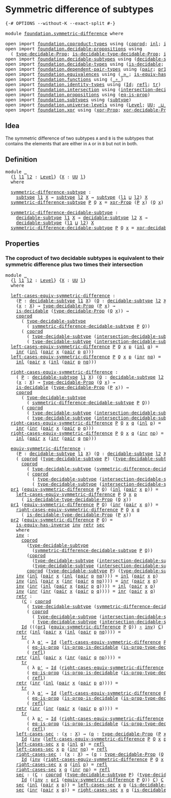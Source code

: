 # Symmetric difference of subtypes

<pre class="Agda"><a id="45" class="Symbol">{-#</a> <a id="49" class="Keyword">OPTIONS</a> <a id="57" class="Pragma">--without-K</a> <a id="69" class="Pragma">--exact-split</a> <a id="83" class="Symbol">#-}</a>

<a id="88" class="Keyword">module</a> <a id="95" href="foundation.symmetric-difference.html" class="Module">foundation.symmetric-difference</a> <a id="127" class="Keyword">where</a>

<a id="134" class="Keyword">open</a> <a id="139" class="Keyword">import</a> <a id="146" href="foundation.coproduct-types.html" class="Module">foundation.coproduct-types</a> <a id="173" class="Keyword">using</a> <a id="179" class="Symbol">(</a><a id="180" href="foundation.coproduct-types.html#1168" class="Datatype">coprod</a><a id="186" class="Symbol">;</a> <a id="188" href="foundation.coproduct-types.html#1239" class="InductiveConstructor">inl</a><a id="191" class="Symbol">;</a> <a id="193" href="foundation.coproduct-types.html#1262" class="InductiveConstructor">inr</a><a id="196" class="Symbol">)</a>
<a id="198" class="Keyword">open</a> <a id="203" class="Keyword">import</a> <a id="210" href="foundation.decidable-propositions.html" class="Module">foundation.decidable-propositions</a> <a id="244" class="Keyword">using</a>
  <a id="252" class="Symbol">(</a> <a id="254" href="foundation.decidable-propositions.html#2276" class="Function">type-decidable-Prop</a><a id="273" class="Symbol">;</a> <a id="275" href="foundation.decidable-propositions.html#2506" class="Function">is-decidable-type-decidable-Prop</a><a id="307" class="Symbol">;</a> <a id="309" href="foundation.decidable-propositions.html#2373" class="Function">is-prop-type-decidable-Prop</a><a id="336" class="Symbol">)</a>
<a id="338" class="Keyword">open</a> <a id="343" class="Keyword">import</a> <a id="350" href="foundation.decidable-subtypes.html" class="Module">foundation.decidable-subtypes</a> <a id="380" class="Keyword">using</a> <a id="386" class="Symbol">(</a><a id="387" href="foundation.decidable-subtypes.html#1705" class="Function">decidable-subtype</a><a id="404" class="Symbol">;</a> <a id="406" href="foundation.decidable-subtypes.html#2693" class="Function">type-decidable-subtype</a><a id="428" class="Symbol">)</a>
<a id="430" class="Keyword">open</a> <a id="435" class="Keyword">import</a> <a id="442" href="foundation.decidable-types.html" class="Module">foundation.decidable-types</a> <a id="469" class="Keyword">using</a> <a id="475" class="Symbol">(</a><a id="476" href="foundation.decidable-types.html#1905" class="Function">is-decidable</a><a id="488" class="Symbol">;</a> <a id="490" href="foundation.decidable-types.html#7651" class="Function">is-prop-is-decidable</a><a id="510" class="Symbol">)</a>
<a id="512" class="Keyword">open</a> <a id="517" class="Keyword">import</a> <a id="524" href="foundation.dependent-pair-types.html" class="Module">foundation.dependent-pair-types</a> <a id="556" class="Keyword">using</a> <a id="562" class="Symbol">(</a><a id="563" href="foundation-core.dependent-pair-types.html#575" class="InductiveConstructor">pair</a><a id="567" class="Symbol">;</a> <a id="569" href="foundation-core.dependent-pair-types.html#592" class="Field">pr1</a><a id="572" class="Symbol">;</a> <a id="574" href="foundation-core.dependent-pair-types.html#604" class="Field">pr2</a><a id="577" class="Symbol">)</a>
<a id="579" class="Keyword">open</a> <a id="584" class="Keyword">import</a> <a id="591" href="foundation.equivalences.html" class="Module">foundation.equivalences</a> <a id="615" class="Keyword">using</a> <a id="621" class="Symbol">(</a><a id="622" href="foundation-core.equivalences.html#1607" class="Function Operator">_≃_</a><a id="625" class="Symbol">;</a> <a id="627" href="foundation-core.equivalences.html#2999" class="Function">is-equiv-has-inverse</a><a id="647" class="Symbol">)</a>
<a id="649" class="Keyword">open</a> <a id="654" class="Keyword">import</a> <a id="661" href="foundation.functions.html" class="Module">foundation.functions</a> <a id="682" class="Keyword">using</a> <a id="688" class="Symbol">(</a><a id="689" href="foundation-core.functions.html#407" class="Function Operator">_∘_</a><a id="692" class="Symbol">)</a>
<a id="694" class="Keyword">open</a> <a id="699" class="Keyword">import</a> <a id="706" href="foundation.identity-types.html" class="Module">foundation.identity-types</a> <a id="732" class="Keyword">using</a> <a id="738" class="Symbol">(</a><a id="739" href="foundation-core.identity-types.html#641" class="Datatype">Id</a><a id="741" class="Symbol">;</a> <a id="743" href="foundation-core.identity-types.html#694" class="InductiveConstructor">refl</a><a id="747" class="Symbol">;</a> <a id="749" href="foundation-core.identity-types.html#4583" class="Function">tr</a><a id="751" class="Symbol">)</a>
<a id="753" class="Keyword">open</a> <a id="758" class="Keyword">import</a> <a id="765" href="foundation.intersection.html" class="Module">foundation.intersection</a> <a id="789" class="Keyword">using</a> <a id="795" class="Symbol">(</a><a id="796" href="foundation.intersection.html#703" class="Function">intersection-decidable-subtype</a><a id="826" class="Symbol">)</a>
<a id="828" class="Keyword">open</a> <a id="833" class="Keyword">import</a> <a id="840" href="foundation.propositions.html" class="Module">foundation.propositions</a> <a id="864" class="Keyword">using</a> <a id="870" class="Symbol">(</a><a id="871" href="foundation-core.propositions.html#2707" class="Function">eq-is-prop</a><a id="881" class="Symbol">)</a>
<a id="883" class="Keyword">open</a> <a id="888" class="Keyword">import</a> <a id="895" href="foundation.subtypes.html" class="Module">foundation.subtypes</a> <a id="915" class="Keyword">using</a> <a id="921" class="Symbol">(</a><a id="922" href="foundation-core.subtypes.html#2197" class="Function">subtype</a><a id="929" class="Symbol">)</a>
<a id="931" class="Keyword">open</a> <a id="936" class="Keyword">import</a> <a id="943" href="foundation.universe-levels.html" class="Module">foundation.universe-levels</a> <a id="970" class="Keyword">using</a> <a id="976" class="Symbol">(</a><a id="977" href="Agda.Primitive.html#597" class="Postulate">Level</a><a id="982" class="Symbol">;</a> <a id="984" href="foundation-core.universe-levels.html#222" class="Primitive">UU</a><a id="986" class="Symbol">;</a> <a id="988" href="Agda.Primitive.html#810" class="Primitive Operator">_⊔_</a><a id="991" class="Symbol">)</a>
<a id="993" class="Keyword">open</a> <a id="998" class="Keyword">import</a> <a id="1005" href="foundation.xor.html" class="Module">foundation.xor</a> <a id="1020" class="Keyword">using</a> <a id="1026" class="Symbol">(</a><a id="1027" href="foundation.xor.html#3346" class="Function">xor-Prop</a><a id="1035" class="Symbol">;</a> <a id="1037" href="foundation.xor.html#12425" class="Function">xor-decidable-Prop</a><a id="1055" class="Symbol">)</a>
</pre>
## Idea

The symmetric difference of two subtypes `A` and `B` is the subtypes that contains the elements that are either in `A` or in `B` but not in both.

## Definition

<pre class="Agda"><a id="1241" class="Keyword">module</a> <a id="1248" href="foundation.symmetric-difference.html#1248" class="Module">_</a>
  <a id="1252" class="Symbol">{</a><a id="1253" href="foundation.symmetric-difference.html#1253" class="Bound">l</a> <a id="1255" href="foundation.symmetric-difference.html#1255" class="Bound">l1</a> <a id="1258" href="foundation.symmetric-difference.html#1258" class="Bound">l2</a> <a id="1261" class="Symbol">:</a> <a id="1263" href="Agda.Primitive.html#597" class="Postulate">Level</a><a id="1268" class="Symbol">}</a> <a id="1270" class="Symbol">{</a><a id="1271" href="foundation.symmetric-difference.html#1271" class="Bound">X</a> <a id="1273" class="Symbol">:</a> <a id="1275" href="foundation-core.universe-levels.html#222" class="Primitive">UU</a> <a id="1278" href="foundation.symmetric-difference.html#1253" class="Bound">l</a><a id="1279" class="Symbol">}</a>
  <a id="1283" class="Keyword">where</a>

  <a id="1292" href="foundation.symmetric-difference.html#1292" class="Function">symmetric-difference-subtype</a> <a id="1321" class="Symbol">:</a>
    <a id="1327" href="foundation-core.subtypes.html#2197" class="Function">subtype</a> <a id="1335" href="foundation.symmetric-difference.html#1255" class="Bound">l1</a> <a id="1338" href="foundation.symmetric-difference.html#1271" class="Bound">X</a> <a id="1340" class="Symbol">→</a> <a id="1342" href="foundation-core.subtypes.html#2197" class="Function">subtype</a> <a id="1350" href="foundation.symmetric-difference.html#1258" class="Bound">l2</a> <a id="1353" href="foundation.symmetric-difference.html#1271" class="Bound">X</a> <a id="1355" class="Symbol">→</a> <a id="1357" href="foundation-core.subtypes.html#2197" class="Function">subtype</a> <a id="1365" class="Symbol">(</a><a id="1366" href="foundation.symmetric-difference.html#1255" class="Bound">l1</a> <a id="1369" href="Agda.Primitive.html#810" class="Primitive Operator">⊔</a> <a id="1371" href="foundation.symmetric-difference.html#1258" class="Bound">l2</a><a id="1373" class="Symbol">)</a> <a id="1375" href="foundation.symmetric-difference.html#1271" class="Bound">X</a>
  <a id="1379" href="foundation.symmetric-difference.html#1292" class="Function">symmetric-difference-subtype</a> <a id="1408" href="foundation.symmetric-difference.html#1408" class="Bound">P</a> <a id="1410" href="foundation.symmetric-difference.html#1410" class="Bound">Q</a> <a id="1412" href="foundation.symmetric-difference.html#1412" class="Bound">x</a> <a id="1414" class="Symbol">=</a> <a id="1416" href="foundation.xor.html#3346" class="Function">xor-Prop</a> <a id="1425" class="Symbol">(</a><a id="1426" href="foundation.symmetric-difference.html#1408" class="Bound">P</a> <a id="1428" href="foundation.symmetric-difference.html#1412" class="Bound">x</a><a id="1429" class="Symbol">)</a> <a id="1431" class="Symbol">(</a><a id="1432" href="foundation.symmetric-difference.html#1410" class="Bound">Q</a> <a id="1434" href="foundation.symmetric-difference.html#1412" class="Bound">x</a><a id="1435" class="Symbol">)</a>

  <a id="1440" href="foundation.symmetric-difference.html#1440" class="Function">symmetric-difference-decidable-subtype</a> <a id="1479" class="Symbol">:</a>
    <a id="1485" href="foundation.decidable-subtypes.html#1705" class="Function">decidable-subtype</a> <a id="1503" href="foundation.symmetric-difference.html#1255" class="Bound">l1</a> <a id="1506" href="foundation.symmetric-difference.html#1271" class="Bound">X</a> <a id="1508" class="Symbol">→</a> <a id="1510" href="foundation.decidable-subtypes.html#1705" class="Function">decidable-subtype</a> <a id="1528" href="foundation.symmetric-difference.html#1258" class="Bound">l2</a> <a id="1531" href="foundation.symmetric-difference.html#1271" class="Bound">X</a> <a id="1533" class="Symbol">→</a>
    <a id="1539" href="foundation.decidable-subtypes.html#1705" class="Function">decidable-subtype</a> <a id="1557" class="Symbol">(</a><a id="1558" href="foundation.symmetric-difference.html#1255" class="Bound">l1</a> <a id="1561" href="Agda.Primitive.html#810" class="Primitive Operator">⊔</a> <a id="1563" href="foundation.symmetric-difference.html#1258" class="Bound">l2</a><a id="1565" class="Symbol">)</a> <a id="1567" href="foundation.symmetric-difference.html#1271" class="Bound">X</a>
  <a id="1571" href="foundation.symmetric-difference.html#1440" class="Function">symmetric-difference-decidable-subtype</a> <a id="1610" href="foundation.symmetric-difference.html#1610" class="Bound">P</a> <a id="1612" href="foundation.symmetric-difference.html#1612" class="Bound">Q</a> <a id="1614" href="foundation.symmetric-difference.html#1614" class="Bound">x</a> <a id="1616" class="Symbol">=</a> <a id="1618" href="foundation.xor.html#12425" class="Function">xor-decidable-Prop</a> <a id="1637" class="Symbol">(</a><a id="1638" href="foundation.symmetric-difference.html#1610" class="Bound">P</a> <a id="1640" href="foundation.symmetric-difference.html#1614" class="Bound">x</a><a id="1641" class="Symbol">)</a> <a id="1643" class="Symbol">(</a><a id="1644" href="foundation.symmetric-difference.html#1612" class="Bound">Q</a> <a id="1646" href="foundation.symmetric-difference.html#1614" class="Bound">x</a><a id="1647" class="Symbol">)</a>
</pre>
## Properties

### The coproduct of two decidable subtypes is equivalent to their symmetric difference plus two times their intersection

<pre class="Agda"><a id="1796" class="Keyword">module</a> <a id="1803" href="foundation.symmetric-difference.html#1803" class="Module">_</a>
  <a id="1807" class="Symbol">{</a><a id="1808" href="foundation.symmetric-difference.html#1808" class="Bound">l</a> <a id="1810" href="foundation.symmetric-difference.html#1810" class="Bound">l1</a> <a id="1813" href="foundation.symmetric-difference.html#1813" class="Bound">l2</a> <a id="1816" class="Symbol">:</a> <a id="1818" href="Agda.Primitive.html#597" class="Postulate">Level</a><a id="1823" class="Symbol">}</a> <a id="1825" class="Symbol">{</a><a id="1826" href="foundation.symmetric-difference.html#1826" class="Bound">X</a> <a id="1828" class="Symbol">:</a> <a id="1830" href="foundation-core.universe-levels.html#222" class="Primitive">UU</a> <a id="1833" href="foundation.symmetric-difference.html#1808" class="Bound">l</a><a id="1834" class="Symbol">}</a>
  <a id="1838" class="Keyword">where</a>

  <a id="1847" href="foundation.symmetric-difference.html#1847" class="Function">left-cases-equiv-symmetric-difference</a> <a id="1885" class="Symbol">:</a>
    <a id="1891" class="Symbol">(</a><a id="1892" href="foundation.symmetric-difference.html#1892" class="Bound">P</a> <a id="1894" class="Symbol">:</a> <a id="1896" href="foundation.decidable-subtypes.html#1705" class="Function">decidable-subtype</a> <a id="1914" href="foundation.symmetric-difference.html#1810" class="Bound">l1</a> <a id="1917" href="foundation.symmetric-difference.html#1826" class="Bound">X</a><a id="1918" class="Symbol">)</a> <a id="1920" class="Symbol">(</a><a id="1921" href="foundation.symmetric-difference.html#1921" class="Bound">Q</a> <a id="1923" class="Symbol">:</a> <a id="1925" href="foundation.decidable-subtypes.html#1705" class="Function">decidable-subtype</a> <a id="1943" href="foundation.symmetric-difference.html#1813" class="Bound">l2</a> <a id="1946" href="foundation.symmetric-difference.html#1826" class="Bound">X</a><a id="1947" class="Symbol">)</a> <a id="1949" class="Symbol">→</a>
    <a id="1955" class="Symbol">(</a><a id="1956" href="foundation.symmetric-difference.html#1956" class="Bound">x</a> <a id="1958" class="Symbol">:</a> <a id="1960" href="foundation.symmetric-difference.html#1826" class="Bound">X</a><a id="1961" class="Symbol">)</a> <a id="1963" class="Symbol">→</a> <a id="1965" href="foundation.decidable-propositions.html#2276" class="Function">type-decidable-Prop</a> <a id="1985" class="Symbol">(</a><a id="1986" href="foundation.symmetric-difference.html#1892" class="Bound">P</a> <a id="1988" href="foundation.symmetric-difference.html#1956" class="Bound">x</a><a id="1989" class="Symbol">)</a> <a id="1991" class="Symbol">→</a>
    <a id="1997" href="foundation.decidable-types.html#1905" class="Function">is-decidable</a> <a id="2010" class="Symbol">(</a><a id="2011" href="foundation.decidable-propositions.html#2276" class="Function">type-decidable-Prop</a> <a id="2031" class="Symbol">(</a><a id="2032" href="foundation.symmetric-difference.html#1921" class="Bound">Q</a> <a id="2034" href="foundation.symmetric-difference.html#1956" class="Bound">x</a><a id="2035" class="Symbol">))</a> <a id="2038" class="Symbol">→</a>
    <a id="2044" href="foundation.coproduct-types.html#1168" class="Datatype">coprod</a>
      <a id="2057" class="Symbol">(</a> <a id="2059" href="foundation.decidable-subtypes.html#2693" class="Function">type-decidable-subtype</a>
        <a id="2090" class="Symbol">(</a> <a id="2092" href="foundation.symmetric-difference.html#1440" class="Function">symmetric-difference-decidable-subtype</a> <a id="2131" href="foundation.symmetric-difference.html#1892" class="Bound">P</a> <a id="2133" href="foundation.symmetric-difference.html#1921" class="Bound">Q</a><a id="2134" class="Symbol">))</a>
      <a id="2143" class="Symbol">(</a> <a id="2145" href="foundation.coproduct-types.html#1168" class="Datatype">coprod</a>
        <a id="2160" class="Symbol">(</a> <a id="2162" href="foundation.decidable-subtypes.html#2693" class="Function">type-decidable-subtype</a> <a id="2185" class="Symbol">(</a><a id="2186" href="foundation.intersection.html#703" class="Function">intersection-decidable-subtype</a> <a id="2217" href="foundation.symmetric-difference.html#1826" class="Bound">X</a> <a id="2219" href="foundation.symmetric-difference.html#1892" class="Bound">P</a> <a id="2221" href="foundation.symmetric-difference.html#1921" class="Bound">Q</a><a id="2222" class="Symbol">))</a>
        <a id="2233" class="Symbol">(</a> <a id="2235" href="foundation.decidable-subtypes.html#2693" class="Function">type-decidable-subtype</a> <a id="2258" class="Symbol">(</a><a id="2259" href="foundation.intersection.html#703" class="Function">intersection-decidable-subtype</a> <a id="2290" href="foundation.symmetric-difference.html#1826" class="Bound">X</a> <a id="2292" href="foundation.symmetric-difference.html#1892" class="Bound">P</a> <a id="2294" href="foundation.symmetric-difference.html#1921" class="Bound">Q</a><a id="2295" class="Symbol">)))</a>
  <a id="2301" href="foundation.symmetric-difference.html#1847" class="Function">left-cases-equiv-symmetric-difference</a> <a id="2339" href="foundation.symmetric-difference.html#2339" class="Bound">P</a> <a id="2341" href="foundation.symmetric-difference.html#2341" class="Bound">Q</a> <a id="2343" href="foundation.symmetric-difference.html#2343" class="Bound">x</a> <a id="2345" href="foundation.symmetric-difference.html#2345" class="Bound">p</a> <a id="2347" class="Symbol">(</a><a id="2348" href="foundation.coproduct-types.html#1239" class="InductiveConstructor">inl</a> <a id="2352" href="foundation.symmetric-difference.html#2352" class="Bound">q</a><a id="2353" class="Symbol">)</a> <a id="2355" class="Symbol">=</a> 
    <a id="2362" href="foundation.coproduct-types.html#1262" class="InductiveConstructor">inr</a> <a id="2366" class="Symbol">(</a><a id="2367" href="foundation.coproduct-types.html#1239" class="InductiveConstructor">inl</a> <a id="2371" class="Symbol">(</a><a id="2372" href="foundation-core.dependent-pair-types.html#575" class="InductiveConstructor">pair</a> <a id="2377" href="foundation.symmetric-difference.html#2343" class="Bound">x</a> <a id="2379" class="Symbol">(</a><a id="2380" href="foundation-core.dependent-pair-types.html#575" class="InductiveConstructor">pair</a> <a id="2385" href="foundation.symmetric-difference.html#2345" class="Bound">p</a> <a id="2387" href="foundation.symmetric-difference.html#2352" class="Bound">q</a><a id="2388" class="Symbol">)))</a>
  <a id="2394" href="foundation.symmetric-difference.html#1847" class="Function">left-cases-equiv-symmetric-difference</a> <a id="2432" href="foundation.symmetric-difference.html#2432" class="Bound">P</a> <a id="2434" href="foundation.symmetric-difference.html#2434" class="Bound">Q</a> <a id="2436" href="foundation.symmetric-difference.html#2436" class="Bound">x</a> <a id="2438" href="foundation.symmetric-difference.html#2438" class="Bound">p</a> <a id="2440" class="Symbol">(</a><a id="2441" href="foundation.coproduct-types.html#1262" class="InductiveConstructor">inr</a> <a id="2445" href="foundation.symmetric-difference.html#2445" class="Bound">nq</a><a id="2447" class="Symbol">)</a> <a id="2449" class="Symbol">=</a>
    <a id="2455" href="foundation.coproduct-types.html#1239" class="InductiveConstructor">inl</a> <a id="2459" class="Symbol">(</a><a id="2460" href="foundation-core.dependent-pair-types.html#575" class="InductiveConstructor">pair</a> <a id="2465" href="foundation.symmetric-difference.html#2436" class="Bound">x</a> <a id="2467" class="Symbol">(</a><a id="2468" href="foundation.coproduct-types.html#1239" class="InductiveConstructor">inl</a> <a id="2472" class="Symbol">(</a><a id="2473" href="foundation-core.dependent-pair-types.html#575" class="InductiveConstructor">pair</a> <a id="2478" href="foundation.symmetric-difference.html#2438" class="Bound">p</a> <a id="2480" href="foundation.symmetric-difference.html#2445" class="Bound">nq</a><a id="2482" class="Symbol">)))</a>

  <a id="2489" href="foundation.symmetric-difference.html#2489" class="Function">right-cases-equiv-symmetric-difference</a> <a id="2528" class="Symbol">:</a>
    <a id="2534" class="Symbol">(</a> <a id="2536" href="foundation.symmetric-difference.html#2536" class="Bound">P</a> <a id="2538" class="Symbol">:</a> <a id="2540" href="foundation.decidable-subtypes.html#1705" class="Function">decidable-subtype</a> <a id="2558" href="foundation.symmetric-difference.html#1810" class="Bound">l1</a> <a id="2561" href="foundation.symmetric-difference.html#1826" class="Bound">X</a><a id="2562" class="Symbol">)</a> <a id="2564" class="Symbol">(</a><a id="2565" href="foundation.symmetric-difference.html#2565" class="Bound">Q</a> <a id="2567" class="Symbol">:</a> <a id="2569" href="foundation.decidable-subtypes.html#1705" class="Function">decidable-subtype</a> <a id="2587" href="foundation.symmetric-difference.html#1813" class="Bound">l2</a> <a id="2590" href="foundation.symmetric-difference.html#1826" class="Bound">X</a><a id="2591" class="Symbol">)</a> <a id="2593" class="Symbol">→</a>
    <a id="2599" class="Symbol">(</a><a id="2600" href="foundation.symmetric-difference.html#2600" class="Bound">x</a> <a id="2602" class="Symbol">:</a> <a id="2604" href="foundation.symmetric-difference.html#1826" class="Bound">X</a><a id="2605" class="Symbol">)</a> <a id="2607" class="Symbol">→</a> <a id="2609" href="foundation.decidable-propositions.html#2276" class="Function">type-decidable-Prop</a> <a id="2629" class="Symbol">(</a><a id="2630" href="foundation.symmetric-difference.html#2565" class="Bound">Q</a> <a id="2632" href="foundation.symmetric-difference.html#2600" class="Bound">x</a><a id="2633" class="Symbol">)</a> <a id="2635" class="Symbol">→</a>
    <a id="2641" href="foundation.decidable-types.html#1905" class="Function">is-decidable</a> <a id="2654" class="Symbol">(</a><a id="2655" href="foundation.decidable-propositions.html#2276" class="Function">type-decidable-Prop</a> <a id="2675" class="Symbol">(</a><a id="2676" href="foundation.symmetric-difference.html#2536" class="Bound">P</a> <a id="2678" href="foundation.symmetric-difference.html#2600" class="Bound">x</a><a id="2679" class="Symbol">))</a> <a id="2682" class="Symbol">→</a>
    <a id="2688" href="foundation.coproduct-types.html#1168" class="Datatype">coprod</a>
      <a id="2701" class="Symbol">(</a> <a id="2703" href="foundation.decidable-subtypes.html#2693" class="Function">type-decidable-subtype</a>
        <a id="2734" class="Symbol">(</a> <a id="2736" href="foundation.symmetric-difference.html#1440" class="Function">symmetric-difference-decidable-subtype</a> <a id="2775" href="foundation.symmetric-difference.html#2536" class="Bound">P</a> <a id="2777" href="foundation.symmetric-difference.html#2565" class="Bound">Q</a><a id="2778" class="Symbol">))</a>
      <a id="2787" class="Symbol">(</a> <a id="2789" href="foundation.coproduct-types.html#1168" class="Datatype">coprod</a>
        <a id="2804" class="Symbol">(</a> <a id="2806" href="foundation.decidable-subtypes.html#2693" class="Function">type-decidable-subtype</a> <a id="2829" class="Symbol">(</a><a id="2830" href="foundation.intersection.html#703" class="Function">intersection-decidable-subtype</a> <a id="2861" href="foundation.symmetric-difference.html#1826" class="Bound">X</a> <a id="2863" href="foundation.symmetric-difference.html#2536" class="Bound">P</a> <a id="2865" href="foundation.symmetric-difference.html#2565" class="Bound">Q</a><a id="2866" class="Symbol">))</a>
        <a id="2877" class="Symbol">(</a> <a id="2879" href="foundation.decidable-subtypes.html#2693" class="Function">type-decidable-subtype</a> <a id="2902" class="Symbol">(</a><a id="2903" href="foundation.intersection.html#703" class="Function">intersection-decidable-subtype</a> <a id="2934" href="foundation.symmetric-difference.html#1826" class="Bound">X</a> <a id="2936" href="foundation.symmetric-difference.html#2536" class="Bound">P</a> <a id="2938" href="foundation.symmetric-difference.html#2565" class="Bound">Q</a><a id="2939" class="Symbol">)))</a>
  <a id="2945" href="foundation.symmetric-difference.html#2489" class="Function">right-cases-equiv-symmetric-difference</a> <a id="2984" href="foundation.symmetric-difference.html#2984" class="Bound">P</a> <a id="2986" href="foundation.symmetric-difference.html#2986" class="Bound">Q</a> <a id="2988" href="foundation.symmetric-difference.html#2988" class="Bound">x</a> <a id="2990" href="foundation.symmetric-difference.html#2990" class="Bound">q</a> <a id="2992" class="Symbol">(</a><a id="2993" href="foundation.coproduct-types.html#1239" class="InductiveConstructor">inl</a> <a id="2997" href="foundation.symmetric-difference.html#2997" class="Bound">p</a><a id="2998" class="Symbol">)</a> <a id="3000" class="Symbol">=</a> 
    <a id="3007" href="foundation.coproduct-types.html#1262" class="InductiveConstructor">inr</a> <a id="3011" class="Symbol">(</a><a id="3012" href="foundation.coproduct-types.html#1262" class="InductiveConstructor">inr</a> <a id="3016" class="Symbol">(</a><a id="3017" href="foundation-core.dependent-pair-types.html#575" class="InductiveConstructor">pair</a> <a id="3022" href="foundation.symmetric-difference.html#2988" class="Bound">x</a> <a id="3024" class="Symbol">(</a><a id="3025" href="foundation-core.dependent-pair-types.html#575" class="InductiveConstructor">pair</a> <a id="3030" href="foundation.symmetric-difference.html#2997" class="Bound">p</a> <a id="3032" href="foundation.symmetric-difference.html#2990" class="Bound">q</a><a id="3033" class="Symbol">)))</a>
  <a id="3039" href="foundation.symmetric-difference.html#2489" class="Function">right-cases-equiv-symmetric-difference</a> <a id="3078" href="foundation.symmetric-difference.html#3078" class="Bound">P</a> <a id="3080" href="foundation.symmetric-difference.html#3080" class="Bound">Q</a> <a id="3082" href="foundation.symmetric-difference.html#3082" class="Bound">x</a> <a id="3084" href="foundation.symmetric-difference.html#3084" class="Bound">q</a> <a id="3086" class="Symbol">(</a><a id="3087" href="foundation.coproduct-types.html#1262" class="InductiveConstructor">inr</a> <a id="3091" href="foundation.symmetric-difference.html#3091" class="Bound">np</a><a id="3093" class="Symbol">)</a> <a id="3095" class="Symbol">=</a>
    <a id="3101" href="foundation.coproduct-types.html#1239" class="InductiveConstructor">inl</a> <a id="3105" class="Symbol">(</a><a id="3106" href="foundation-core.dependent-pair-types.html#575" class="InductiveConstructor">pair</a> <a id="3111" href="foundation.symmetric-difference.html#3082" class="Bound">x</a> <a id="3113" class="Symbol">(</a><a id="3114" href="foundation.coproduct-types.html#1262" class="InductiveConstructor">inr</a> <a id="3118" class="Symbol">(</a><a id="3119" href="foundation-core.dependent-pair-types.html#575" class="InductiveConstructor">pair</a> <a id="3124" href="foundation.symmetric-difference.html#3084" class="Bound">q</a> <a id="3126" href="foundation.symmetric-difference.html#3091" class="Bound">np</a><a id="3128" class="Symbol">)))</a>

  <a id="3135" href="foundation.symmetric-difference.html#3135" class="Function">equiv-symmetric-difference</a> <a id="3162" class="Symbol">:</a>
    <a id="3168" class="Symbol">(</a><a id="3169" href="foundation.symmetric-difference.html#3169" class="Bound">P</a> <a id="3171" class="Symbol">:</a> <a id="3173" href="foundation.decidable-subtypes.html#1705" class="Function">decidable-subtype</a> <a id="3191" href="foundation.symmetric-difference.html#1810" class="Bound">l1</a> <a id="3194" href="foundation.symmetric-difference.html#1826" class="Bound">X</a><a id="3195" class="Symbol">)</a> <a id="3197" class="Symbol">(</a><a id="3198" href="foundation.symmetric-difference.html#3198" class="Bound">Q</a> <a id="3200" class="Symbol">:</a> <a id="3202" href="foundation.decidable-subtypes.html#1705" class="Function">decidable-subtype</a> <a id="3220" href="foundation.symmetric-difference.html#1813" class="Bound">l2</a> <a id="3223" href="foundation.symmetric-difference.html#1826" class="Bound">X</a><a id="3224" class="Symbol">)</a> <a id="3226" class="Symbol">→</a>
    <a id="3232" class="Symbol">(</a> <a id="3234" href="foundation.coproduct-types.html#1168" class="Datatype">coprod</a> <a id="3241" class="Symbol">(</a><a id="3242" href="foundation.decidable-subtypes.html#2693" class="Function">type-decidable-subtype</a> <a id="3265" href="foundation.symmetric-difference.html#3169" class="Bound">P</a><a id="3266" class="Symbol">)</a> <a id="3268" class="Symbol">(</a><a id="3269" href="foundation.decidable-subtypes.html#2693" class="Function">type-decidable-subtype</a> <a id="3292" href="foundation.symmetric-difference.html#3198" class="Bound">Q</a><a id="3293" class="Symbol">)</a> <a id="3295" href="foundation-core.equivalences.html#1607" class="Function Operator">≃</a>
      <a id="3303" href="foundation.coproduct-types.html#1168" class="Datatype">coprod</a>
        <a id="3318" class="Symbol">(</a> <a id="3320" href="foundation.decidable-subtypes.html#2693" class="Function">type-decidable-subtype</a> <a id="3343" class="Symbol">(</a><a id="3344" href="foundation.symmetric-difference.html#1440" class="Function">symmetric-difference-decidable-subtype</a> <a id="3383" href="foundation.symmetric-difference.html#3169" class="Bound">P</a> <a id="3385" href="foundation.symmetric-difference.html#3198" class="Bound">Q</a><a id="3386" class="Symbol">))</a>
        <a id="3397" class="Symbol">(</a> <a id="3399" href="foundation.coproduct-types.html#1168" class="Datatype">coprod</a>
          <a id="3416" class="Symbol">(</a> <a id="3418" href="foundation.decidable-subtypes.html#2693" class="Function">type-decidable-subtype</a> <a id="3441" class="Symbol">(</a><a id="3442" href="foundation.intersection.html#703" class="Function">intersection-decidable-subtype</a> <a id="3473" href="foundation.symmetric-difference.html#1826" class="Bound">X</a> <a id="3475" href="foundation.symmetric-difference.html#3169" class="Bound">P</a> <a id="3477" href="foundation.symmetric-difference.html#3198" class="Bound">Q</a><a id="3478" class="Symbol">))</a>
          <a id="3491" class="Symbol">(</a> <a id="3493" href="foundation.decidable-subtypes.html#2693" class="Function">type-decidable-subtype</a> <a id="3516" class="Symbol">(</a><a id="3517" href="foundation.intersection.html#703" class="Function">intersection-decidable-subtype</a> <a id="3548" href="foundation.symmetric-difference.html#1826" class="Bound">X</a> <a id="3550" href="foundation.symmetric-difference.html#3169" class="Bound">P</a> <a id="3552" href="foundation.symmetric-difference.html#3198" class="Bound">Q</a><a id="3553" class="Symbol">))))</a>
  <a id="3560" href="foundation-core.dependent-pair-types.html#592" class="Field">pr1</a> <a id="3564" class="Symbol">(</a><a id="3565" href="foundation.symmetric-difference.html#3135" class="Function">equiv-symmetric-difference</a> <a id="3592" href="foundation.symmetric-difference.html#3592" class="Bound">P</a> <a id="3594" href="foundation.symmetric-difference.html#3594" class="Bound">Q</a><a id="3595" class="Symbol">)</a> <a id="3597" class="Symbol">(</a><a id="3598" href="foundation.coproduct-types.html#1239" class="InductiveConstructor">inl</a> <a id="3602" class="Symbol">(</a><a id="3603" href="foundation-core.dependent-pair-types.html#575" class="InductiveConstructor">pair</a> <a id="3608" href="foundation.symmetric-difference.html#3608" class="Bound">x</a> <a id="3610" href="foundation.symmetric-difference.html#3610" class="Bound">p</a><a id="3611" class="Symbol">))</a> <a id="3614" class="Symbol">=</a>
    <a id="3620" href="foundation.symmetric-difference.html#1847" class="Function">left-cases-equiv-symmetric-difference</a> <a id="3658" href="foundation.symmetric-difference.html#3592" class="Bound">P</a> <a id="3660" href="foundation.symmetric-difference.html#3594" class="Bound">Q</a> <a id="3662" href="foundation.symmetric-difference.html#3608" class="Bound">x</a> <a id="3664" href="foundation.symmetric-difference.html#3610" class="Bound">p</a>
      <a id="3672" class="Symbol">(</a> <a id="3674" href="foundation.decidable-propositions.html#2506" class="Function">is-decidable-type-decidable-Prop</a> <a id="3707" class="Symbol">(</a><a id="3708" href="foundation.symmetric-difference.html#3594" class="Bound">Q</a> <a id="3710" href="foundation.symmetric-difference.html#3608" class="Bound">x</a><a id="3711" class="Symbol">))</a>
  <a id="3716" href="foundation-core.dependent-pair-types.html#592" class="Field">pr1</a> <a id="3720" class="Symbol">(</a><a id="3721" href="foundation.symmetric-difference.html#3135" class="Function">equiv-symmetric-difference</a> <a id="3748" href="foundation.symmetric-difference.html#3748" class="Bound">P</a> <a id="3750" href="foundation.symmetric-difference.html#3750" class="Bound">Q</a><a id="3751" class="Symbol">)</a> <a id="3753" class="Symbol">(</a><a id="3754" href="foundation.coproduct-types.html#1262" class="InductiveConstructor">inr</a> <a id="3758" class="Symbol">(</a><a id="3759" href="foundation-core.dependent-pair-types.html#575" class="InductiveConstructor">pair</a> <a id="3764" href="foundation.symmetric-difference.html#3764" class="Bound">x</a> <a id="3766" href="foundation.symmetric-difference.html#3766" class="Bound">q</a><a id="3767" class="Symbol">))</a> <a id="3770" class="Symbol">=</a>
    <a id="3776" href="foundation.symmetric-difference.html#2489" class="Function">right-cases-equiv-symmetric-difference</a> <a id="3815" href="foundation.symmetric-difference.html#3748" class="Bound">P</a> <a id="3817" href="foundation.symmetric-difference.html#3750" class="Bound">Q</a> <a id="3819" href="foundation.symmetric-difference.html#3764" class="Bound">x</a> <a id="3821" href="foundation.symmetric-difference.html#3766" class="Bound">q</a>
      <a id="3829" class="Symbol">(</a> <a id="3831" href="foundation.decidable-propositions.html#2506" class="Function">is-decidable-type-decidable-Prop</a> <a id="3864" class="Symbol">(</a><a id="3865" href="foundation.symmetric-difference.html#3748" class="Bound">P</a> <a id="3867" href="foundation.symmetric-difference.html#3764" class="Bound">x</a><a id="3868" class="Symbol">))</a>
  <a id="3873" href="foundation-core.dependent-pair-types.html#604" class="Field">pr2</a> <a id="3877" class="Symbol">(</a><a id="3878" href="foundation.symmetric-difference.html#3135" class="Function">equiv-symmetric-difference</a> <a id="3905" href="foundation.symmetric-difference.html#3905" class="Bound">P</a> <a id="3907" href="foundation.symmetric-difference.html#3907" class="Bound">Q</a><a id="3908" class="Symbol">)</a> <a id="3910" class="Symbol">=</a>
    <a id="3916" href="foundation-core.equivalences.html#2999" class="Function">is-equiv-has-inverse</a> <a id="3937" href="foundation.symmetric-difference.html#3964" class="Function">inv</a> <a id="3941" href="foundation.symmetric-difference.html#4542" class="Function">retr</a> <a id="3946" href="foundation.symmetric-difference.html#6451" class="Function">sec</a>
    <a id="3954" class="Keyword">where</a>
    <a id="3964" href="foundation.symmetric-difference.html#3964" class="Function">inv</a> <a id="3968" class="Symbol">:</a> 
      <a id="3977" href="foundation.coproduct-types.html#1168" class="Datatype">coprod</a>
        <a id="3992" class="Symbol">(</a><a id="3993" href="foundation.decidable-subtypes.html#2693" class="Function">type-decidable-subtype</a>
          <a id="4026" class="Symbol">(</a><a id="4027" href="foundation.symmetric-difference.html#1440" class="Function">symmetric-difference-decidable-subtype</a> <a id="4066" href="foundation.symmetric-difference.html#3905" class="Bound">P</a> <a id="4068" href="foundation.symmetric-difference.html#3907" class="Bound">Q</a><a id="4069" class="Symbol">))</a>
        <a id="4080" class="Symbol">(</a><a id="4081" href="foundation.coproduct-types.html#1168" class="Datatype">coprod</a>
          <a id="4098" class="Symbol">(</a><a id="4099" href="foundation.decidable-subtypes.html#2693" class="Function">type-decidable-subtype</a> <a id="4122" class="Symbol">(</a><a id="4123" href="foundation.intersection.html#703" class="Function">intersection-decidable-subtype</a> <a id="4154" href="foundation.symmetric-difference.html#1826" class="Bound">X</a> <a id="4156" href="foundation.symmetric-difference.html#3905" class="Bound">P</a> <a id="4158" href="foundation.symmetric-difference.html#3907" class="Bound">Q</a><a id="4159" class="Symbol">))</a>
          <a id="4172" class="Symbol">(</a><a id="4173" href="foundation.decidable-subtypes.html#2693" class="Function">type-decidable-subtype</a> <a id="4196" class="Symbol">(</a><a id="4197" href="foundation.intersection.html#703" class="Function">intersection-decidable-subtype</a> <a id="4228" href="foundation.symmetric-difference.html#1826" class="Bound">X</a> <a id="4230" href="foundation.symmetric-difference.html#3905" class="Bound">P</a> <a id="4232" href="foundation.symmetric-difference.html#3907" class="Bound">Q</a><a id="4233" class="Symbol">)))</a> <a id="4237" class="Symbol">→</a>
        <a id="4247" href="foundation.coproduct-types.html#1168" class="Datatype">coprod</a> <a id="4254" class="Symbol">(</a><a id="4255" href="foundation.decidable-subtypes.html#2693" class="Function">type-decidable-subtype</a> <a id="4278" href="foundation.symmetric-difference.html#3905" class="Bound">P</a><a id="4279" class="Symbol">)</a> <a id="4281" class="Symbol">(</a><a id="4282" href="foundation.decidable-subtypes.html#2693" class="Function">type-decidable-subtype</a> <a id="4305" href="foundation.symmetric-difference.html#3907" class="Bound">Q</a><a id="4306" class="Symbol">)</a>
    <a id="4312" href="foundation.symmetric-difference.html#3964" class="Function">inv</a> <a id="4316" class="Symbol">(</a><a id="4317" href="foundation.coproduct-types.html#1239" class="InductiveConstructor">inl</a> <a id="4321" class="Symbol">(</a><a id="4322" href="foundation-core.dependent-pair-types.html#575" class="InductiveConstructor">pair</a> <a id="4327" href="foundation.symmetric-difference.html#4327" class="Bound">x</a> <a id="4329" class="Symbol">(</a><a id="4330" href="foundation.coproduct-types.html#1239" class="InductiveConstructor">inl</a> <a id="4334" class="Symbol">(</a><a id="4335" href="foundation-core.dependent-pair-types.html#575" class="InductiveConstructor">pair</a> <a id="4340" href="foundation.symmetric-difference.html#4340" class="Bound">p</a> <a id="4342" href="foundation.symmetric-difference.html#4342" class="Bound">nq</a><a id="4344" class="Symbol">))))</a> <a id="4349" class="Symbol">=</a> <a id="4351" href="foundation.coproduct-types.html#1239" class="InductiveConstructor">inl</a> <a id="4355" class="Symbol">(</a><a id="4356" href="foundation-core.dependent-pair-types.html#575" class="InductiveConstructor">pair</a> <a id="4361" href="foundation.symmetric-difference.html#4327" class="Bound">x</a> <a id="4363" href="foundation.symmetric-difference.html#4340" class="Bound">p</a><a id="4364" class="Symbol">)</a>
    <a id="4370" href="foundation.symmetric-difference.html#3964" class="Function">inv</a> <a id="4374" class="Symbol">(</a><a id="4375" href="foundation.coproduct-types.html#1239" class="InductiveConstructor">inl</a> <a id="4379" class="Symbol">(</a><a id="4380" href="foundation-core.dependent-pair-types.html#575" class="InductiveConstructor">pair</a> <a id="4385" href="foundation.symmetric-difference.html#4385" class="Bound">x</a> <a id="4387" class="Symbol">(</a><a id="4388" href="foundation.coproduct-types.html#1262" class="InductiveConstructor">inr</a> <a id="4392" class="Symbol">(</a><a id="4393" href="foundation-core.dependent-pair-types.html#575" class="InductiveConstructor">pair</a> <a id="4398" href="foundation.symmetric-difference.html#4398" class="Bound">q</a> <a id="4400" href="foundation.symmetric-difference.html#4400" class="Bound">np</a><a id="4402" class="Symbol">))))</a> <a id="4407" class="Symbol">=</a> <a id="4409" href="foundation.coproduct-types.html#1262" class="InductiveConstructor">inr</a> <a id="4413" class="Symbol">(</a><a id="4414" href="foundation-core.dependent-pair-types.html#575" class="InductiveConstructor">pair</a> <a id="4419" href="foundation.symmetric-difference.html#4385" class="Bound">x</a> <a id="4421" href="foundation.symmetric-difference.html#4398" class="Bound">q</a><a id="4422" class="Symbol">)</a>
    <a id="4428" href="foundation.symmetric-difference.html#3964" class="Function">inv</a> <a id="4432" class="Symbol">(</a><a id="4433" href="foundation.coproduct-types.html#1262" class="InductiveConstructor">inr</a> <a id="4437" class="Symbol">(</a><a id="4438" href="foundation.coproduct-types.html#1239" class="InductiveConstructor">inl</a> <a id="4442" class="Symbol">(</a><a id="4443" href="foundation-core.dependent-pair-types.html#575" class="InductiveConstructor">pair</a> <a id="4448" href="foundation.symmetric-difference.html#4448" class="Bound">x</a> <a id="4450" class="Symbol">(</a><a id="4451" href="foundation-core.dependent-pair-types.html#575" class="InductiveConstructor">pair</a> <a id="4456" href="foundation.symmetric-difference.html#4456" class="Bound">p</a> <a id="4458" href="foundation.symmetric-difference.html#4458" class="Bound">q</a><a id="4459" class="Symbol">))))</a> <a id="4464" class="Symbol">=</a> <a id="4466" href="foundation.coproduct-types.html#1239" class="InductiveConstructor">inl</a> <a id="4470" class="Symbol">(</a><a id="4471" href="foundation-core.dependent-pair-types.html#575" class="InductiveConstructor">pair</a> <a id="4476" href="foundation.symmetric-difference.html#4448" class="Bound">x</a> <a id="4478" href="foundation.symmetric-difference.html#4456" class="Bound">p</a><a id="4479" class="Symbol">)</a>
    <a id="4485" href="foundation.symmetric-difference.html#3964" class="Function">inv</a> <a id="4489" class="Symbol">(</a><a id="4490" href="foundation.coproduct-types.html#1262" class="InductiveConstructor">inr</a> <a id="4494" class="Symbol">(</a><a id="4495" href="foundation.coproduct-types.html#1262" class="InductiveConstructor">inr</a> <a id="4499" class="Symbol">(</a><a id="4500" href="foundation-core.dependent-pair-types.html#575" class="InductiveConstructor">pair</a> <a id="4505" href="foundation.symmetric-difference.html#4505" class="Bound">x</a> <a id="4507" class="Symbol">(</a><a id="4508" href="foundation-core.dependent-pair-types.html#575" class="InductiveConstructor">pair</a> <a id="4513" href="foundation.symmetric-difference.html#4513" class="Bound">p</a> <a id="4515" href="foundation.symmetric-difference.html#4515" class="Bound">q</a><a id="4516" class="Symbol">))))</a> <a id="4521" class="Symbol">=</a> <a id="4523" href="foundation.coproduct-types.html#1262" class="InductiveConstructor">inr</a> <a id="4527" class="Symbol">(</a><a id="4528" href="foundation-core.dependent-pair-types.html#575" class="InductiveConstructor">pair</a> <a id="4533" href="foundation.symmetric-difference.html#4505" class="Bound">x</a> <a id="4535" href="foundation.symmetric-difference.html#4515" class="Bound">q</a><a id="4536" class="Symbol">)</a>
    <a id="4542" href="foundation.symmetric-difference.html#4542" class="Function">retr</a> <a id="4547" class="Symbol">:</a>
      <a id="4555" class="Symbol">(</a><a id="4556" href="foundation.symmetric-difference.html#4556" class="Bound">C</a> <a id="4558" class="Symbol">:</a> <a id="4560" href="foundation.coproduct-types.html#1168" class="Datatype">coprod</a>
        <a id="4575" class="Symbol">(</a> <a id="4577" href="foundation.decidable-subtypes.html#2693" class="Function">type-decidable-subtype</a> <a id="4600" class="Symbol">(</a><a id="4601" href="foundation.symmetric-difference.html#1440" class="Function">symmetric-difference-decidable-subtype</a> <a id="4640" href="foundation.symmetric-difference.html#3905" class="Bound">P</a> <a id="4642" href="foundation.symmetric-difference.html#3907" class="Bound">Q</a><a id="4643" class="Symbol">))</a>
        <a id="4654" class="Symbol">(</a> <a id="4656" href="foundation.coproduct-types.html#1168" class="Datatype">coprod</a>
          <a id="4673" class="Symbol">(</a> <a id="4675" href="foundation.decidable-subtypes.html#2693" class="Function">type-decidable-subtype</a> <a id="4698" class="Symbol">(</a><a id="4699" href="foundation.intersection.html#703" class="Function">intersection-decidable-subtype</a> <a id="4730" href="foundation.symmetric-difference.html#1826" class="Bound">X</a> <a id="4732" href="foundation.symmetric-difference.html#3905" class="Bound">P</a> <a id="4734" href="foundation.symmetric-difference.html#3907" class="Bound">Q</a><a id="4735" class="Symbol">))</a>
          <a id="4748" class="Symbol">(</a> <a id="4750" href="foundation.decidable-subtypes.html#2693" class="Function">type-decidable-subtype</a> <a id="4773" class="Symbol">(</a><a id="4774" href="foundation.intersection.html#703" class="Function">intersection-decidable-subtype</a> <a id="4805" href="foundation.symmetric-difference.html#1826" class="Bound">X</a> <a id="4807" href="foundation.symmetric-difference.html#3905" class="Bound">P</a> <a id="4809" href="foundation.symmetric-difference.html#3907" class="Bound">Q</a><a id="4810" class="Symbol">))))</a> <a id="4815" class="Symbol">→</a>
      <a id="4823" href="foundation-core.identity-types.html#641" class="Datatype">Id</a> <a id="4826" class="Symbol">(((</a><a id="4829" href="foundation-core.dependent-pair-types.html#592" class="Field">pr1</a> <a id="4833" class="Symbol">(</a><a id="4834" href="foundation.symmetric-difference.html#3135" class="Function">equiv-symmetric-difference</a> <a id="4861" href="foundation.symmetric-difference.html#3905" class="Bound">P</a> <a id="4863" href="foundation.symmetric-difference.html#3907" class="Bound">Q</a><a id="4864" class="Symbol">))</a> <a id="4867" href="foundation-core.functions.html#407" class="Function Operator">∘</a> <a id="4869" href="foundation.symmetric-difference.html#3964" class="Function">inv</a><a id="4872" class="Symbol">)</a> <a id="4874" href="foundation.symmetric-difference.html#4556" class="Bound">C</a><a id="4875" class="Symbol">)</a> <a id="4877" href="foundation.symmetric-difference.html#4556" class="Bound">C</a>
    <a id="4883" href="foundation.symmetric-difference.html#4542" class="Function">retr</a> <a id="4888" class="Symbol">(</a><a id="4889" href="foundation.coproduct-types.html#1239" class="InductiveConstructor">inl</a> <a id="4893" class="Symbol">(</a><a id="4894" href="foundation-core.dependent-pair-types.html#575" class="InductiveConstructor">pair</a> <a id="4899" href="foundation.symmetric-difference.html#4899" class="Bound">x</a> <a id="4901" class="Symbol">(</a><a id="4902" href="foundation.coproduct-types.html#1239" class="InductiveConstructor">inl</a> <a id="4906" class="Symbol">(</a><a id="4907" href="foundation-core.dependent-pair-types.html#575" class="InductiveConstructor">pair</a> <a id="4912" href="foundation.symmetric-difference.html#4912" class="Bound">p</a> <a id="4914" href="foundation.symmetric-difference.html#4914" class="Bound">nq</a><a id="4916" class="Symbol">))))</a> <a id="4921" class="Symbol">=</a>
      <a id="4929" href="foundation-core.identity-types.html#4583" class="Function">tr</a>
        <a id="4940" class="Symbol">(</a> <a id="4942" class="Symbol">λ</a> <a id="4944" href="foundation.symmetric-difference.html#4944" class="Bound">q&#39;</a> <a id="4947" class="Symbol">→</a> <a id="4949" href="foundation-core.identity-types.html#641" class="Datatype">Id</a> <a id="4952" class="Symbol">(</a><a id="4953" href="foundation.symmetric-difference.html#1847" class="Function">left-cases-equiv-symmetric-difference</a> <a id="4991" href="foundation.symmetric-difference.html#3905" class="Bound">P</a> <a id="4993" href="foundation.symmetric-difference.html#3907" class="Bound">Q</a> <a id="4995" href="foundation.symmetric-difference.html#4899" class="Bound">x</a> <a id="4997" href="foundation.symmetric-difference.html#4912" class="Bound">p</a> <a id="4999" href="foundation.symmetric-difference.html#4944" class="Bound">q&#39;</a><a id="5001" class="Symbol">)</a> <a id="5003" class="Symbol">(</a><a id="5004" href="foundation.coproduct-types.html#1239" class="InductiveConstructor">inl</a> <a id="5008" class="Symbol">(</a><a id="5009" href="foundation-core.dependent-pair-types.html#575" class="InductiveConstructor">pair</a> <a id="5014" href="foundation.symmetric-difference.html#4899" class="Bound">x</a> <a id="5016" class="Symbol">(</a><a id="5017" href="foundation.coproduct-types.html#1239" class="InductiveConstructor">inl</a> <a id="5021" class="Symbol">(</a><a id="5022" href="foundation-core.dependent-pair-types.html#575" class="InductiveConstructor">pair</a> <a id="5027" href="foundation.symmetric-difference.html#4912" class="Bound">p</a> <a id="5029" href="foundation.symmetric-difference.html#4914" class="Bound">nq</a><a id="5031" class="Symbol">)))))</a>
        <a id="5045" class="Symbol">(</a> <a id="5047" href="foundation-core.propositions.html#2707" class="Function">eq-is-prop</a> <a id="5058" class="Symbol">(</a><a id="5059" href="foundation.decidable-types.html#7651" class="Function">is-prop-is-decidable</a> <a id="5080" class="Symbol">(</a><a id="5081" href="foundation.decidable-propositions.html#2373" class="Function">is-prop-type-decidable-Prop</a> <a id="5109" class="Symbol">(</a><a id="5110" href="foundation.symmetric-difference.html#3907" class="Bound">Q</a> <a id="5112" href="foundation.symmetric-difference.html#4899" class="Bound">x</a><a id="5113" class="Symbol">))))</a>
        <a id="5126" class="Symbol">(</a> <a id="5128" href="foundation-core.identity-types.html#694" class="InductiveConstructor">refl</a><a id="5132" class="Symbol">)</a>
    <a id="5138" href="foundation.symmetric-difference.html#4542" class="Function">retr</a> <a id="5143" class="Symbol">(</a><a id="5144" href="foundation.coproduct-types.html#1239" class="InductiveConstructor">inl</a> <a id="5148" class="Symbol">(</a><a id="5149" href="foundation-core.dependent-pair-types.html#575" class="InductiveConstructor">pair</a> <a id="5154" href="foundation.symmetric-difference.html#5154" class="Bound">x</a> <a id="5156" class="Symbol">(</a><a id="5157" href="foundation.coproduct-types.html#1262" class="InductiveConstructor">inr</a> <a id="5161" class="Symbol">(</a><a id="5162" href="foundation-core.dependent-pair-types.html#575" class="InductiveConstructor">pair</a> <a id="5167" href="foundation.symmetric-difference.html#5167" class="Bound">q</a> <a id="5169" href="foundation.symmetric-difference.html#5169" class="Bound">np</a><a id="5171" class="Symbol">))))</a> <a id="5176" class="Symbol">=</a>
      <a id="5184" href="foundation-core.identity-types.html#4583" class="Function">tr</a>
        <a id="5195" class="Symbol">(</a> <a id="5197" class="Symbol">λ</a> <a id="5199" href="foundation.symmetric-difference.html#5199" class="Bound">p&#39;</a> <a id="5202" class="Symbol">→</a> <a id="5204" href="foundation-core.identity-types.html#641" class="Datatype">Id</a> <a id="5207" class="Symbol">(</a><a id="5208" href="foundation.symmetric-difference.html#2489" class="Function">right-cases-equiv-symmetric-difference</a> <a id="5247" href="foundation.symmetric-difference.html#3905" class="Bound">P</a> <a id="5249" href="foundation.symmetric-difference.html#3907" class="Bound">Q</a> <a id="5251" href="foundation.symmetric-difference.html#5154" class="Bound">x</a> <a id="5253" href="foundation.symmetric-difference.html#5167" class="Bound">q</a> <a id="5255" href="foundation.symmetric-difference.html#5199" class="Bound">p&#39;</a><a id="5257" class="Symbol">)</a> <a id="5259" class="Symbol">(</a><a id="5260" href="foundation.coproduct-types.html#1239" class="InductiveConstructor">inl</a> <a id="5264" class="Symbol">(</a><a id="5265" href="foundation-core.dependent-pair-types.html#575" class="InductiveConstructor">pair</a> <a id="5270" href="foundation.symmetric-difference.html#5154" class="Bound">x</a> <a id="5272" class="Symbol">(</a><a id="5273" href="foundation.coproduct-types.html#1262" class="InductiveConstructor">inr</a> <a id="5277" class="Symbol">(</a><a id="5278" href="foundation-core.dependent-pair-types.html#575" class="InductiveConstructor">pair</a> <a id="5283" href="foundation.symmetric-difference.html#5167" class="Bound">q</a> <a id="5285" href="foundation.symmetric-difference.html#5169" class="Bound">np</a><a id="5287" class="Symbol">)))))</a>
        <a id="5301" class="Symbol">(</a> <a id="5303" href="foundation-core.propositions.html#2707" class="Function">eq-is-prop</a> <a id="5314" class="Symbol">(</a><a id="5315" href="foundation.decidable-types.html#7651" class="Function">is-prop-is-decidable</a> <a id="5336" class="Symbol">(</a><a id="5337" href="foundation.decidable-propositions.html#2373" class="Function">is-prop-type-decidable-Prop</a> <a id="5365" class="Symbol">(</a><a id="5366" href="foundation.symmetric-difference.html#3905" class="Bound">P</a> <a id="5368" href="foundation.symmetric-difference.html#5154" class="Bound">x</a><a id="5369" class="Symbol">))))</a>
        <a id="5382" class="Symbol">(</a> <a id="5384" href="foundation-core.identity-types.html#694" class="InductiveConstructor">refl</a><a id="5388" class="Symbol">)</a>
    <a id="5394" href="foundation.symmetric-difference.html#4542" class="Function">retr</a> <a id="5399" class="Symbol">(</a><a id="5400" href="foundation.coproduct-types.html#1262" class="InductiveConstructor">inr</a> <a id="5404" class="Symbol">(</a><a id="5405" href="foundation.coproduct-types.html#1239" class="InductiveConstructor">inl</a> <a id="5409" class="Symbol">(</a><a id="5410" href="foundation-core.dependent-pair-types.html#575" class="InductiveConstructor">pair</a> <a id="5415" href="foundation.symmetric-difference.html#5415" class="Bound">x</a> <a id="5417" class="Symbol">(</a><a id="5418" href="foundation-core.dependent-pair-types.html#575" class="InductiveConstructor">pair</a> <a id="5423" href="foundation.symmetric-difference.html#5423" class="Bound">p</a> <a id="5425" href="foundation.symmetric-difference.html#5425" class="Bound">q</a><a id="5426" class="Symbol">))))</a> <a id="5431" class="Symbol">=</a>
      <a id="5439" href="foundation-core.identity-types.html#4583" class="Function">tr</a>
        <a id="5450" class="Symbol">(</a> <a id="5452" class="Symbol">λ</a> <a id="5454" href="foundation.symmetric-difference.html#5454" class="Bound">q&#39;</a> <a id="5457" class="Symbol">→</a> <a id="5459" href="foundation-core.identity-types.html#641" class="Datatype">Id</a> <a id="5462" class="Symbol">(</a><a id="5463" href="foundation.symmetric-difference.html#1847" class="Function">left-cases-equiv-symmetric-difference</a> <a id="5501" href="foundation.symmetric-difference.html#3905" class="Bound">P</a> <a id="5503" href="foundation.symmetric-difference.html#3907" class="Bound">Q</a> <a id="5505" href="foundation.symmetric-difference.html#5415" class="Bound">x</a> <a id="5507" href="foundation.symmetric-difference.html#5423" class="Bound">p</a> <a id="5509" href="foundation.symmetric-difference.html#5454" class="Bound">q&#39;</a><a id="5511" class="Symbol">)</a> <a id="5513" class="Symbol">(</a><a id="5514" href="foundation.coproduct-types.html#1262" class="InductiveConstructor">inr</a> <a id="5518" class="Symbol">(</a><a id="5519" href="foundation.coproduct-types.html#1239" class="InductiveConstructor">inl</a> <a id="5523" class="Symbol">(</a><a id="5524" href="foundation-core.dependent-pair-types.html#575" class="InductiveConstructor">pair</a> <a id="5529" href="foundation.symmetric-difference.html#5415" class="Bound">x</a> <a id="5531" class="Symbol">(</a><a id="5532" href="foundation-core.dependent-pair-types.html#575" class="InductiveConstructor">pair</a> <a id="5537" href="foundation.symmetric-difference.html#5423" class="Bound">p</a> <a id="5539" href="foundation.symmetric-difference.html#5425" class="Bound">q</a><a id="5540" class="Symbol">)))))</a>
        <a id="5554" class="Symbol">(</a> <a id="5556" href="foundation-core.propositions.html#2707" class="Function">eq-is-prop</a> <a id="5567" class="Symbol">(</a><a id="5568" href="foundation.decidable-types.html#7651" class="Function">is-prop-is-decidable</a> <a id="5589" class="Symbol">(</a><a id="5590" href="foundation.decidable-propositions.html#2373" class="Function">is-prop-type-decidable-Prop</a> <a id="5618" class="Symbol">(</a><a id="5619" href="foundation.symmetric-difference.html#3907" class="Bound">Q</a> <a id="5621" href="foundation.symmetric-difference.html#5415" class="Bound">x</a><a id="5622" class="Symbol">))))</a>
        <a id="5635" class="Symbol">(</a> <a id="5637" href="foundation-core.identity-types.html#694" class="InductiveConstructor">refl</a><a id="5641" class="Symbol">)</a>
    <a id="5647" href="foundation.symmetric-difference.html#4542" class="Function">retr</a> <a id="5652" class="Symbol">(</a><a id="5653" href="foundation.coproduct-types.html#1262" class="InductiveConstructor">inr</a> <a id="5657" class="Symbol">(</a><a id="5658" href="foundation.coproduct-types.html#1262" class="InductiveConstructor">inr</a> <a id="5662" class="Symbol">(</a><a id="5663" href="foundation-core.dependent-pair-types.html#575" class="InductiveConstructor">pair</a> <a id="5668" href="foundation.symmetric-difference.html#5668" class="Bound">x</a> <a id="5670" class="Symbol">(</a><a id="5671" href="foundation-core.dependent-pair-types.html#575" class="InductiveConstructor">pair</a> <a id="5676" href="foundation.symmetric-difference.html#5676" class="Bound">p</a> <a id="5678" href="foundation.symmetric-difference.html#5678" class="Bound">q</a><a id="5679" class="Symbol">))))</a> <a id="5684" class="Symbol">=</a>
      <a id="5692" href="foundation-core.identity-types.html#4583" class="Function">tr</a>
        <a id="5703" class="Symbol">(</a> <a id="5705" class="Symbol">λ</a> <a id="5707" href="foundation.symmetric-difference.html#5707" class="Bound">p&#39;</a> <a id="5710" class="Symbol">→</a> <a id="5712" href="foundation-core.identity-types.html#641" class="Datatype">Id</a> <a id="5715" class="Symbol">(</a><a id="5716" href="foundation.symmetric-difference.html#2489" class="Function">right-cases-equiv-symmetric-difference</a> <a id="5755" href="foundation.symmetric-difference.html#3905" class="Bound">P</a> <a id="5757" href="foundation.symmetric-difference.html#3907" class="Bound">Q</a> <a id="5759" href="foundation.symmetric-difference.html#5668" class="Bound">x</a> <a id="5761" href="foundation.symmetric-difference.html#5678" class="Bound">q</a> <a id="5763" href="foundation.symmetric-difference.html#5707" class="Bound">p&#39;</a><a id="5765" class="Symbol">)</a> <a id="5767" class="Symbol">(</a><a id="5768" href="foundation.coproduct-types.html#1262" class="InductiveConstructor">inr</a> <a id="5772" class="Symbol">(</a><a id="5773" href="foundation.coproduct-types.html#1262" class="InductiveConstructor">inr</a> <a id="5777" class="Symbol">(</a><a id="5778" href="foundation-core.dependent-pair-types.html#575" class="InductiveConstructor">pair</a> <a id="5783" href="foundation.symmetric-difference.html#5668" class="Bound">x</a> <a id="5785" class="Symbol">(</a><a id="5786" href="foundation-core.dependent-pair-types.html#575" class="InductiveConstructor">pair</a> <a id="5791" href="foundation.symmetric-difference.html#5676" class="Bound">p</a> <a id="5793" href="foundation.symmetric-difference.html#5678" class="Bound">q</a><a id="5794" class="Symbol">)))))</a>
        <a id="5808" class="Symbol">(</a> <a id="5810" href="foundation-core.propositions.html#2707" class="Function">eq-is-prop</a> <a id="5821" class="Symbol">(</a><a id="5822" href="foundation.decidable-types.html#7651" class="Function">is-prop-is-decidable</a> <a id="5843" class="Symbol">(</a><a id="5844" href="foundation.decidable-propositions.html#2373" class="Function">is-prop-type-decidable-Prop</a> <a id="5872" class="Symbol">(</a><a id="5873" href="foundation.symmetric-difference.html#3905" class="Bound">P</a> <a id="5875" href="foundation.symmetric-difference.html#5668" class="Bound">x</a><a id="5876" class="Symbol">))))</a>
        <a id="5889" class="Symbol">(</a> <a id="5891" href="foundation-core.identity-types.html#694" class="InductiveConstructor">refl</a><a id="5895" class="Symbol">)</a>
    <a id="5901" href="foundation.symmetric-difference.html#5901" class="Function">left-cases-sec</a> <a id="5916" class="Symbol">:</a> <a id="5918" class="Symbol">(</a><a id="5919" href="foundation.symmetric-difference.html#5919" class="Bound">x</a> <a id="5921" class="Symbol">:</a> <a id="5923" href="foundation.symmetric-difference.html#1826" class="Bound">X</a><a id="5924" class="Symbol">)</a> <a id="5926" class="Symbol">→</a> <a id="5928" class="Symbol">(</a><a id="5929" href="foundation.symmetric-difference.html#5929" class="Bound">p</a> <a id="5931" class="Symbol">:</a> <a id="5933" href="foundation.decidable-propositions.html#2276" class="Function">type-decidable-Prop</a> <a id="5953" class="Symbol">(</a><a id="5954" href="foundation.symmetric-difference.html#3905" class="Bound">P</a> <a id="5956" href="foundation.symmetric-difference.html#5919" class="Bound">x</a><a id="5957" class="Symbol">))</a> <a id="5960" class="Symbol">→</a> <a id="5962" class="Symbol">(</a><a id="5963" href="foundation.symmetric-difference.html#5963" class="Bound">q</a> <a id="5965" class="Symbol">:</a> <a id="5967" href="foundation.decidable-types.html#1905" class="Function">is-decidable</a> <a id="5980" class="Symbol">(</a><a id="5981" href="foundation.decidable-propositions.html#2276" class="Function">type-decidable-Prop</a> <a id="6001" class="Symbol">(</a><a id="6002" href="foundation.symmetric-difference.html#3907" class="Bound">Q</a> <a id="6004" href="foundation.symmetric-difference.html#5919" class="Bound">x</a><a id="6005" class="Symbol">)))</a> <a id="6009" class="Symbol">→</a>
      <a id="6017" href="foundation-core.identity-types.html#641" class="Datatype">Id</a> <a id="6020" class="Symbol">(</a><a id="6021" href="foundation.symmetric-difference.html#3964" class="Function">inv</a> <a id="6025" class="Symbol">(</a><a id="6026" href="foundation.symmetric-difference.html#1847" class="Function">left-cases-equiv-symmetric-difference</a> <a id="6064" href="foundation.symmetric-difference.html#3905" class="Bound">P</a> <a id="6066" href="foundation.symmetric-difference.html#3907" class="Bound">Q</a> <a id="6068" href="foundation.symmetric-difference.html#5919" class="Bound">x</a> <a id="6070" href="foundation.symmetric-difference.html#5929" class="Bound">p</a> <a id="6072" href="foundation.symmetric-difference.html#5963" class="Bound">q</a><a id="6073" class="Symbol">))</a> <a id="6076" class="Symbol">(</a><a id="6077" href="foundation.coproduct-types.html#1239" class="InductiveConstructor">inl</a> <a id="6081" class="Symbol">(</a><a id="6082" href="foundation-core.dependent-pair-types.html#575" class="InductiveConstructor">pair</a> <a id="6087" href="foundation.symmetric-difference.html#5919" class="Bound">x</a> <a id="6089" href="foundation.symmetric-difference.html#5929" class="Bound">p</a><a id="6090" class="Symbol">))</a>
    <a id="6097" href="foundation.symmetric-difference.html#5901" class="Function">left-cases-sec</a> <a id="6112" href="foundation.symmetric-difference.html#6112" class="Bound">x</a> <a id="6114" href="foundation.symmetric-difference.html#6114" class="Bound">p</a> <a id="6116" class="Symbol">(</a><a id="6117" href="foundation.coproduct-types.html#1239" class="InductiveConstructor">inl</a> <a id="6121" href="foundation.symmetric-difference.html#6121" class="Bound">q</a><a id="6122" class="Symbol">)</a> <a id="6124" class="Symbol">=</a> <a id="6126" href="foundation-core.identity-types.html#694" class="InductiveConstructor">refl</a>
    <a id="6135" href="foundation.symmetric-difference.html#5901" class="Function">left-cases-sec</a> <a id="6150" href="foundation.symmetric-difference.html#6150" class="Bound">x</a> <a id="6152" href="foundation.symmetric-difference.html#6152" class="Bound">p</a> <a id="6154" class="Symbol">(</a><a id="6155" href="foundation.coproduct-types.html#1262" class="InductiveConstructor">inr</a> <a id="6159" href="foundation.symmetric-difference.html#6159" class="Bound">nq</a><a id="6161" class="Symbol">)</a> <a id="6163" class="Symbol">=</a> <a id="6165" href="foundation-core.identity-types.html#694" class="InductiveConstructor">refl</a>
    <a id="6174" href="foundation.symmetric-difference.html#6174" class="Function">right-cases-sec</a> <a id="6190" class="Symbol">:</a> <a id="6192" class="Symbol">(</a><a id="6193" href="foundation.symmetric-difference.html#6193" class="Bound">x</a> <a id="6195" class="Symbol">:</a> <a id="6197" href="foundation.symmetric-difference.html#1826" class="Bound">X</a><a id="6198" class="Symbol">)</a> <a id="6200" class="Symbol">→</a> <a id="6202" class="Symbol">(</a><a id="6203" href="foundation.symmetric-difference.html#6203" class="Bound">q</a> <a id="6205" class="Symbol">:</a> <a id="6207" href="foundation.decidable-propositions.html#2276" class="Function">type-decidable-Prop</a> <a id="6227" class="Symbol">(</a><a id="6228" href="foundation.symmetric-difference.html#3907" class="Bound">Q</a> <a id="6230" href="foundation.symmetric-difference.html#6193" class="Bound">x</a><a id="6231" class="Symbol">))</a> <a id="6234" class="Symbol">→</a> <a id="6236" class="Symbol">(</a><a id="6237" href="foundation.symmetric-difference.html#6237" class="Bound">p</a> <a id="6239" class="Symbol">:</a> <a id="6241" href="foundation.decidable-types.html#1905" class="Function">is-decidable</a> <a id="6254" class="Symbol">(</a><a id="6255" href="foundation.decidable-propositions.html#2276" class="Function">type-decidable-Prop</a> <a id="6275" class="Symbol">(</a><a id="6276" href="foundation.symmetric-difference.html#3905" class="Bound">P</a> <a id="6278" href="foundation.symmetric-difference.html#6193" class="Bound">x</a><a id="6279" class="Symbol">)))</a> <a id="6283" class="Symbol">→</a>
      <a id="6291" href="foundation-core.identity-types.html#641" class="Datatype">Id</a> <a id="6294" class="Symbol">(</a><a id="6295" href="foundation.symmetric-difference.html#3964" class="Function">inv</a> <a id="6299" class="Symbol">(</a><a id="6300" href="foundation.symmetric-difference.html#2489" class="Function">right-cases-equiv-symmetric-difference</a> <a id="6339" href="foundation.symmetric-difference.html#3905" class="Bound">P</a> <a id="6341" href="foundation.symmetric-difference.html#3907" class="Bound">Q</a> <a id="6343" href="foundation.symmetric-difference.html#6193" class="Bound">x</a> <a id="6345" href="foundation.symmetric-difference.html#6203" class="Bound">q</a> <a id="6347" href="foundation.symmetric-difference.html#6237" class="Bound">p</a><a id="6348" class="Symbol">))</a> <a id="6351" class="Symbol">(</a><a id="6352" href="foundation.coproduct-types.html#1262" class="InductiveConstructor">inr</a> <a id="6356" class="Symbol">(</a><a id="6357" href="foundation-core.dependent-pair-types.html#575" class="InductiveConstructor">pair</a> <a id="6362" href="foundation.symmetric-difference.html#6193" class="Bound">x</a> <a id="6364" href="foundation.symmetric-difference.html#6203" class="Bound">q</a><a id="6365" class="Symbol">))</a>
    <a id="6372" href="foundation.symmetric-difference.html#6174" class="Function">right-cases-sec</a> <a id="6388" href="foundation.symmetric-difference.html#6388" class="Bound">x</a> <a id="6390" href="foundation.symmetric-difference.html#6390" class="Bound">q</a> <a id="6392" class="Symbol">(</a><a id="6393" href="foundation.coproduct-types.html#1239" class="InductiveConstructor">inl</a> <a id="6397" href="foundation.symmetric-difference.html#6397" class="Bound">p</a><a id="6398" class="Symbol">)</a> <a id="6400" class="Symbol">=</a> <a id="6402" href="foundation-core.identity-types.html#694" class="InductiveConstructor">refl</a>
    <a id="6411" href="foundation.symmetric-difference.html#6174" class="Function">right-cases-sec</a> <a id="6427" href="foundation.symmetric-difference.html#6427" class="Bound">x</a> <a id="6429" href="foundation.symmetric-difference.html#6429" class="Bound">q</a> <a id="6431" class="Symbol">(</a><a id="6432" href="foundation.coproduct-types.html#1262" class="InductiveConstructor">inr</a> <a id="6436" href="foundation.symmetric-difference.html#6436" class="Bound">np</a><a id="6438" class="Symbol">)</a> <a id="6440" class="Symbol">=</a> <a id="6442" href="foundation-core.identity-types.html#694" class="InductiveConstructor">refl</a>
    <a id="6451" href="foundation.symmetric-difference.html#6451" class="Function">sec</a> <a id="6455" class="Symbol">:</a> <a id="6457" class="Symbol">(</a><a id="6458" href="foundation.symmetric-difference.html#6458" class="Bound">C</a> <a id="6460" class="Symbol">:</a> <a id="6462" href="foundation.coproduct-types.html#1168" class="Datatype">coprod</a> <a id="6469" class="Symbol">(</a><a id="6470" href="foundation.decidable-subtypes.html#2693" class="Function">type-decidable-subtype</a> <a id="6493" href="foundation.symmetric-difference.html#3905" class="Bound">P</a><a id="6494" class="Symbol">)</a> <a id="6496" class="Symbol">(</a><a id="6497" href="foundation.decidable-subtypes.html#2693" class="Function">type-decidable-subtype</a> <a id="6520" href="foundation.symmetric-difference.html#3907" class="Bound">Q</a><a id="6521" class="Symbol">))</a> <a id="6524" class="Symbol">→</a>
      <a id="6532" href="foundation-core.identity-types.html#641" class="Datatype">Id</a> <a id="6535" class="Symbol">((</a><a id="6537" href="foundation.symmetric-difference.html#3964" class="Function">inv</a> <a id="6541" href="foundation-core.functions.html#407" class="Function Operator">∘</a> <a id="6543" href="foundation-core.dependent-pair-types.html#592" class="Field">pr1</a> <a id="6547" class="Symbol">(</a><a id="6548" href="foundation.symmetric-difference.html#3135" class="Function">equiv-symmetric-difference</a> <a id="6575" href="foundation.symmetric-difference.html#3905" class="Bound">P</a> <a id="6577" href="foundation.symmetric-difference.html#3907" class="Bound">Q</a><a id="6578" class="Symbol">))</a> <a id="6581" href="foundation.symmetric-difference.html#6458" class="Bound">C</a><a id="6582" class="Symbol">)</a> <a id="6584" href="foundation.symmetric-difference.html#6458" class="Bound">C</a>
    <a id="6590" href="foundation.symmetric-difference.html#6451" class="Function">sec</a> <a id="6594" class="Symbol">(</a><a id="6595" href="foundation.coproduct-types.html#1239" class="InductiveConstructor">inl</a> <a id="6599" class="Symbol">(</a><a id="6600" href="foundation-core.dependent-pair-types.html#575" class="InductiveConstructor">pair</a> <a id="6605" href="foundation.symmetric-difference.html#6605" class="Bound">x</a> <a id="6607" href="foundation.symmetric-difference.html#6607" class="Bound">p</a><a id="6608" class="Symbol">))</a> <a id="6611" class="Symbol">=</a> <a id="6613" href="foundation.symmetric-difference.html#5901" class="Function">left-cases-sec</a> <a id="6628" href="foundation.symmetric-difference.html#6605" class="Bound">x</a> <a id="6630" href="foundation.symmetric-difference.html#6607" class="Bound">p</a> <a id="6632" class="Symbol">(</a><a id="6633" href="foundation.decidable-propositions.html#2506" class="Function">is-decidable-type-decidable-Prop</a> <a id="6666" class="Symbol">(</a><a id="6667" href="foundation.symmetric-difference.html#3907" class="Bound">Q</a> <a id="6669" href="foundation.symmetric-difference.html#6605" class="Bound">x</a><a id="6670" class="Symbol">))</a>
    <a id="6677" href="foundation.symmetric-difference.html#6451" class="Function">sec</a> <a id="6681" class="Symbol">(</a><a id="6682" href="foundation.coproduct-types.html#1262" class="InductiveConstructor">inr</a> <a id="6686" class="Symbol">(</a><a id="6687" href="foundation-core.dependent-pair-types.html#575" class="InductiveConstructor">pair</a> <a id="6692" href="foundation.symmetric-difference.html#6692" class="Bound">x</a> <a id="6694" href="foundation.symmetric-difference.html#6694" class="Bound">q</a><a id="6695" class="Symbol">))</a> <a id="6698" class="Symbol">=</a> <a id="6700" href="foundation.symmetric-difference.html#6174" class="Function">right-cases-sec</a> <a id="6716" href="foundation.symmetric-difference.html#6692" class="Bound">x</a> <a id="6718" href="foundation.symmetric-difference.html#6694" class="Bound">q</a> <a id="6720" class="Symbol">(</a><a id="6721" href="foundation.decidable-propositions.html#2506" class="Function">is-decidable-type-decidable-Prop</a> <a id="6754" class="Symbol">(</a><a id="6755" href="foundation.symmetric-difference.html#3905" class="Bound">P</a> <a id="6757" href="foundation.symmetric-difference.html#6692" class="Bound">x</a><a id="6758" class="Symbol">))</a>
</pre>